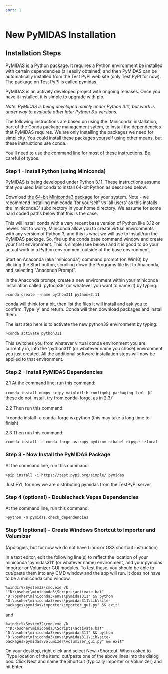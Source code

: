 ```yaml
---
sort: 1
---
```


# New PyMIDAS Installation

## Installation Steps

PyMIDAS is a Python package. It requires a Python environment be installed with certain dependencies (all easily obtained) and then PyMIDAS can be automatically installed from the Test PyPI web site (only Test PyPI for now). The package on Test PyPI is called pymidas. 

PyMIDAS is an actively developed project with ongoing releases. Once you have it installed, it is simple to upgrade with pip. 

_Note. PyMIDAS is being developed mainly under Python 3.11, but work is under way to evaluate other later Python 3.x versions._

The following instructions are based on using the 'Miniconda' installation, part of the Conda package management sytem, to install the dependencies that PyMIDAS requires. We are only installing the packages we need for simplicity. You could install these packages yourself using other means, but these instructions use conda. 

You'll need to use the command line for most of these instructions. Be careful of typos.

### Step 1 - Install Python (using Miniconda)

PyMIDAS is being developed under Python 3.11. These instructions assume that you used Miniconda to install 64-bit Python as described below.

Download [the 64-bit Miniconda3 package](https://docs.conda.io/en/latest/miniconda.html) for your system. Note - we recommend installing miniconda 'for yourself' vs 'all users' as this installs the 'miniconda3' subdirectory in your home directory. We assume for some hard coded paths below that this is the case.

This will install conda with a very recent base version of Python like 3.12 or newer. Not to worry, Miniconda allow you to create virtual environments with any version of Python 3, and this is what we will use to install/run the PyMIDAS package. So, fire up the conda base command window and create your first environment. This is simple (see below) and it is good to do your actual work in a Python environment outside of the base environment.

Start an Anaconda (aka 'miniconda') command prompt (on Win10) by clicking the Start button, scrolling down the Programs file list to Anaconda, and selecting "Anaconda Prompt".

In the Anaconda prompt, create a new environment within your miniconda installation called 'python39' (or whatever you want to name it) by typing:  

`>conda create --name python311 python=3.11` 

conda will think for a bit, then list the files it will install and ask you to confirm. Type 'y' and return. Conda will then download packages and install them.

The last step here is to activate the new python39 environment by typing: 

`>conda activate python311` 

This switches you from whatever virtual conda environment you are currently in, into the 'python311' (or whatever name you chose) environment you just created. All the additional software installation steps will now be applied to that environment.

### Step 2 - Install PyMIDAS Dependencies

2.1 At the command line, run this command:
 
`>conda install numpy scipy matplotlib configobj packaging lxml `  (if these do not install, try from conda-forge, as in 2.3)` 

2.2 Then run this command:

`>conda install -c conda-forge wxpython  (this may take a long time to finish)

2.3 Then run this command:

`>conda install -c conda-forge astropy pydicom nibabel nipype tzlocal`

### Step 3 - Now Install the PyMIDAS Package 

At the command line, run this command:
 
`>pip install -i https://test.pypi.org/simple/ pymidas`

Just FYI, for now we are distributing pymidas from the TestPyPI server

### Step 4 (optional) - Doublecheck Vepsa Dependencies 

At the command line, run this command:
 
`>python -m pymidas.check_dependencies `

### Step 5 (optional) - Create Windows Shortcut to Importer and Volumizer

(Apologies, but for now we do not have Linux or OSX shortcut instruction)

In a text editor, edit the following line(s) to reflect the location of your miniconda 'pymidas311' (or whatever name) environment, and your pymidas Importer or Volumizer GUI modules. To test these, you should be able to cut/paste them into any CMD window and the app will run. It does not have to be a miniconda cmd window.

`%windir%\System32\cmd.exe /k ""D:\bsoher\miniconda3\Scripts\activate.bat" "D:\bsoher\miniconda3\envs\pymidas311" && python "D:\bsoher\miniconda3\envs\pymidas311\Lib\site-packages\pymidas\importer\importer_gui.py" && exit"`

and

`%windir%\System32\cmd.exe /k ""D:\bsoher\miniconda3\Scripts\activate.bat" "D:\bsoher\miniconda3\envs\pymidas311" && python "D:\bsoher\miniconda3\envs\pymidas311\Lib\site-packages\pymidas\volumizer\volumizer_gui.py" && exit"`

On your desktop, right click and select New->Shortcut. When asked to 'Type location of the item:' cut/paste one of the above lines into the dialog box. Click Next and name the Shortcut (typically Importer or Volumizer) and hit Enter.
